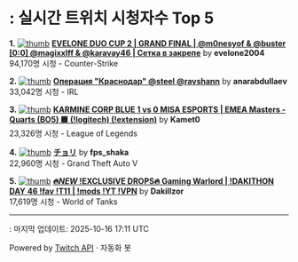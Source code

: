 # : 실시간 트위치 시청자수 Top 5

**1.** [![thumb](https://static-cdn.jtvnw.net/previews-ttv/live_user_evelone2004-320x180.jpg)](https://twitch.tv/evelone2004)
**[EVELONE DUO CUP 2 | GRAND FINAL | @m0nesyof & @buster [0:0] @magixxlff & @karavay46 | Сетка в закрепе](https://twitch.tv/evelone2004)** by **evelone2004**<br>94,170명 시청  - Counter-Strike

**2.** [![thumb](https://static-cdn.jtvnw.net/previews-ttv/live_user_anarabdullaev-320x180.jpg)](https://twitch.tv/anarabdullaev)
**[Операция "Краснодар" @steel @ravshann](https://twitch.tv/anarabdullaev)** by **anarabdullaev**<br>33,042명 시청  - IRL

**3.** [![thumb](https://static-cdn.jtvnw.net/previews-ttv/live_user_kamet0-320x180.jpg)](https://twitch.tv/Kamet0)
**[KARMINE CORP BLUE 1 vs 0 MISA ESPORTS | EMEA Masters - Quarts (BO5) 🟦 (!logitech) (!extension)](https://twitch.tv/Kamet0)** by **Kamet0**<br>23,326명 시청  - League of Legends

**4.** [![thumb](https://static-cdn.jtvnw.net/previews-ttv/live_user_fps_shaka-320x180.jpg)](https://twitch.tv/fps_shaka)
**[チョリ](https://twitch.tv/fps_shaka)** by **fps_shaka**<br>22,960명 시청  - Grand Theft Auto V

**5.** [![thumb](https://static-cdn.jtvnw.net/previews-ttv/live_user_dakillzor-320x180.jpg)](https://twitch.tv/Dakillzor)
**[🔥*NEW*  !EXCLUSIVE DROPS🔥 Gaming Warlord | !DAKITHON DAY 46 !fav !T11 | !mods !YT !VPN](https://twitch.tv/Dakillzor)** by **Dakillzor**<br>17,619명 시청  - World of Tanks


---
: 마지막 업데이트: 2025-10-16 17:11 UTC

Powered by [Twitch API](https://dev.twitch.tv/docs/api/reference) · 자동화 봇